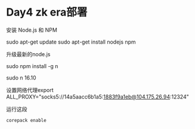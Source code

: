 # Day4 zk era部署

安装 Node.js 和 NPM

sudo apt-get update sudo apt-get install nodejs npm



升级最新的node.js

sudo npm install -g n

sudo n 16.10



设置网络代理export ALL\_PROXY="socks5://14a5aacc6b1a5:1883f9a1eb@104.175.26.94:12324"



运行这段

```bash
corepack enable
```



